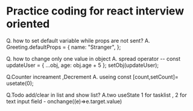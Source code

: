 # Practice coding for react interview oriented

Q. how to set default variable while props are not sent?
A. Greeting.defaultProps = {
name: "Stranger",
};

Q. how to change only one value in object
A. spread operator -- const updateUser = { ...obj, age: obj.age + 5 };
            setObj(updateUser);

Q.Counter increament ,Decrement
A. useing const [count,setCount]= usetate(0);

Q.Todo add/clear in list and show list?
A.two useState 1 for tasklist , 2 for text input field - onchange((e)=>e.target.value)
